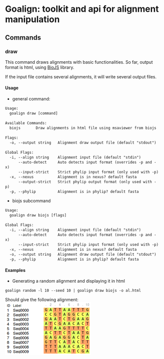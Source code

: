 # Goalign: toolkit and api for alignment manipulation

## Commands

### draw
This command draws alignments with basic functionalities. So far, output format is html, using [BioJS](http://msa.biojs.net/) library. 

If the input file contains several alignments, it will write several output files.

#### Usage
* general command:
```
Usage:
  goalign draw [command]

Available Commands:
  biojs       Draw alignments in html file using msaviewer from biojs

Flags:
  -o, --output string   Alignment draw output file (default "stdout")

Global Flags:
  -i, --align string    Alignment input file (default "stdin")
      --auto-detect     Auto detects input format (overrides -p and -x)
      --input-strict    Strict phylip input format (only used with -p)
  -x, --nexus           Alignment is in nexus? default fasta
      --output-strict   Strict phylip output format (only used with -p)
  -p, --phylip          Alignment is in phylip? default fasta
```

* biojs subcommand
```
Usage:
  goalign draw biojs [flags]

Global Flags:
  -i, --align string    Alignment input file (default "stdin")
      --auto-detect     Auto detects input format (overrides -p and -x)
      --input-strict    Strict phylip input format (only used with -p)
  -x, --nexus           Alignment is in nexus? default fasta
  -o, --output string   Alignment draw output file (default "stdout")
  -p, --phylip          Alignment is in phylip? default fasta
```

#### Examples

* Generating a random alignment and displaying it in html
```
goalign random -l 10 --seed 10 | goalign draw biojs -o al.html
```
Should give the following alignment:
![HTML Display](draw.png)
